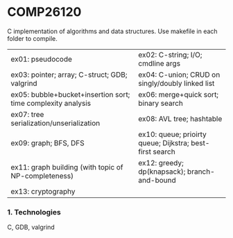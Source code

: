 # COMP26120
C implementation of algorithms and data structures. Use makefile in each folder to compile.
<table>
  <tr>
    <td>ex01: pseudocode</td>
    <td>ex02: C-string; I/O; cmdline args</td>
  </tr>
  <tr>
    <td>ex03: pointer; array; C-struct; GDB; valgrind</td>
    <td>ex04: C-union; CRUD on singly/doubly linked list</td>
  </tr>
  <tr>
    <td>ex05: bubble+bucket+insertion sort; time complexity analysis</td>
    <td>ex06: merge+quick sort; binary search</td>
  </tr>
  <tr>
    <td>ex07: tree serialization/unserialization</td>
    <td>ex08: AVL tree; hashtable</td>
  </tr>
  <tr>
    <td>ex09: graph; BFS, DFS</td>
    <td>ex10: queue; prioirty queue; Dijkstra; best-first search</td>
  </tr>
  <tr>
    <td>ex11: graph building (with topic of NP-completeness)</td>
    <td>ex12: greedy; dp(knapsack); branch-and-bound</td>
  </tr>
  <tr>
    <td>ex13: cryptography</td>
  </tr>
</table>

### 1. Technologies
C, GDB, valgrind